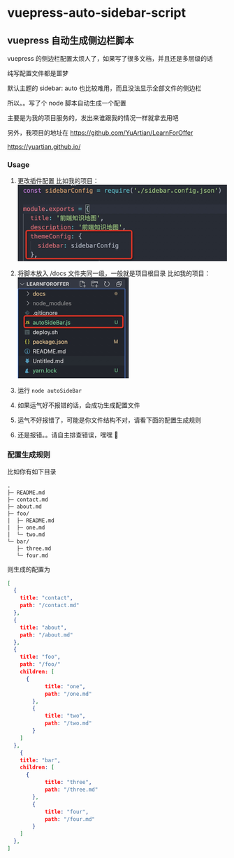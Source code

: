 # vuepress-auto-sidebar-script

## vuepress 自动生成侧边栏脚本

vuepress 的侧边栏配置太烦人了，如果写了很多文档，并且还是多层级的话

纯写配置文件都是噩梦

默认主题的 sidebar: auto 也比较难用，而且没法显示全部文件的侧边栏

所以。。写了个 node 脚本自动生成一个配置

主要是为我的项目服务的，发出来谁跟我的情况一样就拿去用吧

另外，我项目的地址在 https://github.com/YuArtian/LearnForOffer

https://yuartian.github.io/

### Usage

1. 更改插件配置
   比如我的项目：
   <img src="./image-20210317220056875.png" alt="image-20210317220056875" style="zoom:50%;" />
2. 将脚本放入 /docs 文件夹同一级，一般就是项目根目录
   比如我的项目：
   <img src="./image-20210317215653203.png" alt="image-20210317215653203" style="zoom:50%;" />

3. 运行 `node autoSideBar`
4. 如果运气好不报错的话，会成功生成配置文件
5. 运气不好报错了，可能是你文件结构不对，请看下面的配置生成规则
6. 还是报错。。请自主排查错误，嘿嘿 🐶

### 配置生成规则

比如你有如下目录

```text
.
├─ README.md
├─ contact.md
├─ about.md
├─ foo/
│  ├─ README.md
│  ├─ one.md
│  └─ two.md
└─ bar/
   ├─ three.md
   └─ four.md
```

则生成的配置为

```json
[
  {
    title: "contact",
    path: "/contact.md"
  },
  {
    title: "about",
    path: "/about.md"
  },
  {
    title: "foo",
    path: "/foo/"
    children: [
      {
    		title: "one",
    		path: "/one.md"
  		},
  		{
    		title: "two",
    		path: "/two.md"
  		}
    ]
  },
	{
    title: "bar",
    children: [
      {
    		title: "three",
    		path: "/three.md"
  		},
  		{
    		title: "four",
    		path: "/four.md"
  		}
    ]
  },
]
```

